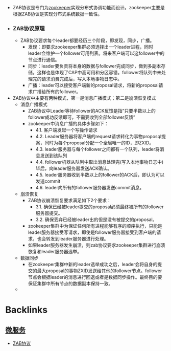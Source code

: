 - ZAB协议是专门为[zookeeper](<zookeeper.md>)实现分布式协调功能而设计。zookeeper主要是根据ZAB协议是实现分布式系统数据一致性。
- ### ZAB协议原理
    - ZAB协议要求每个leader都要经历三个阶段，即发现，同步，广播。
        - 发现：即要求zookeeper集群必须选择出一个leader进程，同时leader会维护一个follower可用列表。将来客户端可以这follower中的节点进行通信。
        - 同步：leader要负责将本身的数据与follower完成同步，做到多副本存储。这样也是体现了CAP中高可用和分区容错。follower将队列中未处理完的请求消费完成后，写入本地事物日志中。
        - 广播：leader可以接受客户端新的proposal请求，将新的proposal请求广播给所有的follower。
- ZAB协议中主要有两种模式，第一是消息广播模式；第二是崩溃恢复模式
    - 消息广播模式
        - ZAB协议中Leader等待follower的ACK反馈是指”只要半数以上的follower成功反馈即可，不需要收到全部follower反馈”
        - zookeeper中消息广播的具体步骤如下：
            - 4.1. 客户端发起一个写操作请求
            - 4.2. Leader服务器将客户端的request请求转化为事物proposql提案，同时为每个proposal分配一个全局唯一的ID，即ZXID。
            - 4.3. leader服务器与每个follower之间都有一个队列，leader将消息发送到该队列
            - 4.4. follower机器从队列中取出消息处理完(写入本地事物日志中)毕后，向leader服务器发送ACK确认。
            - 4.5. leader服务器收到半数以上的follower的ACK后，即认为可以发送commit
            - 4.6. leader向所有的follower服务器发送commit消息。
    - 崩溃恢复
        - ZAB协议崩溃恢复要求满足如下2个要求：
            - 3.1. 确保已经被leader提交的proposal必须最终被所有的follower服务器提交。
            - 3.2. 确保丢弃已经被leader出的但是没有被提交的proposal。
        - zookeeper集群中为保证任何所有进程能够有序的顺序执行，只能是leader服务器接受写请求，即使是follower服务器接受到客户端的请求，也会转发到leader服务器进行处理。
        - 如果leader服务器发生崩溃，则zab协议要求zookeeper集群进行崩溃恢复和leader服务器选举。
    - 数据同步
        - 在zookeeper集群中新的leader选举成功之后，leader会将自身的提交的最大proposal的事物ZXID发送给其他的follower节点。follower节点会根据leader的消息进行回退或者是数据同步操作。最终目的要保证集群中所有节点的数据副本保持一致。
    - 

# Backlinks
## [微服务](<微服务.md>)
- [ZAB协议](<ZAB协议.md>)

